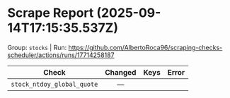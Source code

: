 # Scrape Report (2025-09-14T17:15:35.537Z)

Group: `stocks`  |  Run: https://github.com/AlbertoRoca96/scraping-checks-scheduler/actions/runs/17714258187

| Check | Changed | Keys | Error |
|---|:---:|:--|:--|
| `stock_ntdoy_global_quote` | — |  |  |
